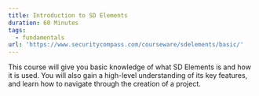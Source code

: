 ```yaml
---
title: Introduction to SD Elements
duration: 60 Minutes
tags:
  - fundamentals
url: 'https://www.securitycompass.com/courseware/sdelements/basic/'
---
```

This course will give you basic knowledge of what SD Elements is and how it is used. You will also gain a high-level understanding of its key features, and learn how to navigate through the creation of a project.
